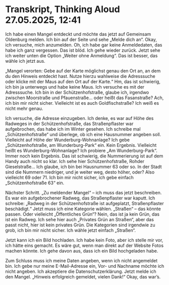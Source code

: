 # Transkript, Thinking Aloud 27.05.2025, 12:41

Ich habe einen Mangel entdeckt und möchte das jetzt auf Gemeinsam Oldenburg melden. Ich bin auf der Seite und sehe „Melde dich an“. Okay, ich versuche, mich anzumelden. Oh, ich habe gar keine Anmeldedaten, das habe ich ganz vergessen. Das ist blöd. Ich gehe wieder zurück. Jetzt sehe ich weiter unten die Option „Weiter ohne Anmeldung“. Das ist besser, das wähle ich jetzt aus.

„Mangel verorten: Gebe auf der Karte möglichst genau den Ort an, an dem du den Hinweis entdeckt hast. Nutze hierzu wahlweise die Adresssuche oder klicke mit der Maus auf den Ort auf der Karte.“ Hm, das ist schwierig, ich bin ja unterwegs und habe keine Maus. Ich versuche es mit der Adresssuche. Ich bin in der Schützenhofstraße, glaube ich, irgendwo zwischen Moorstraße und Pfauenstraße… oder heißt das Fasanstraße? Ach, ich bin mir nicht sicher. Vielleicht ist es auch Goldfischstraße? Ich weiß es nicht mehr genau.

Ich versuche, die Adresse einzugeben. Ich denke, es war auf Höhe des Radweges in der Schützenhofstraße, das Straßenpflaster war aufgebrochen, das habe ich im Winter gesehen. Ich schreibe mal „Schützenhofstraße“ und überlege, ob ich eine Hausnummer angeben soll. Vielleicht auf Höhe der Wunderburg-Wohnanlage? Ich gebe „Schützenhofstraße, am Wunderburg-Park“ ein. Kein Ergebnis. Vielleicht heißt es Wunderburg-Wohnanlage? Ich probiere „Am Wunderburg-Park“. Immer noch kein Ergebnis. Das ist schwierig, die Nummerierung ist auf dem Handy auch nicht so klar. Ich sehe hier Schützenhofstraße, Rohder Gieselstraße… Ich glaube, ich bin bei Hausnummer 63 oder so. In der Stadt sind die Nummern niedriger, und je weiter weg, desto höher, oder? Also vielleicht 69 oder 71. Ich bin mir nicht sicher, ich gebe einfach „Schützenhofstraße 63“ ein.

Nächster Schritt. „Zu meldender Mangel“ – ich muss das jetzt beschreiben. Es war ein aufgebrochener Radweg, das Straßenpflaster war kaputt. Ich schreibe: „Radweg in der Schützenhofstraße ist aufgeplatzt, Straßenpflaster beschädigt.“ Jetzt muss ich eine Kategorie wählen. „Straßen“ – das könnte passen. Oder vielleicht „Öffentliches Grün“? Nein, das ist ja kein Grün, das ist ein Radweg. Ich sehe hier auch „Privates Grün an Straßen“, aber das passt nicht, hier ist kein privates Grün. Die Kategorien sind irgendwie zu grob, ich bin mir nicht sicher. Ich wähle jetzt einfach „Straßen“.

Jetzt kann ich ein Bild hochladen. Ich habe kein Foto, aber ich stelle mir vor, ich hätte eins gemacht. Es wäre gut, wenn man direkt auf der Website Fotos machen könnte. Ich gehe davon aus, dass ich ein Bild hochgeladen habe.

Zum Schluss muss ich meine Daten angeben, wenn ich nicht angemeldet bin. Ich gebe nur meine E-Mail-Adresse ein, Vor- und Nachname möchte ich nicht angeben. Ich akzeptiere die Datenschutzerklärung. Jetzt melde ich den Mangel. „Hinweis erfolgreich gemeldet, vielen Dank!“ Okay, das war’s.
